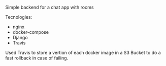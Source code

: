 Simple backend for a chat app with rooms

Tecnologies:
- nginx
- docker-compose
- Django
- Travis

Used Travis to store a vertion of each docker image in a S3 Bucket to do a fast rollback in case of failing. 
